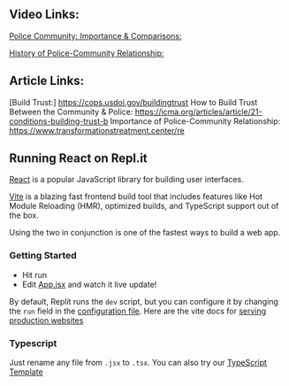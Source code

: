## Video Links:
[Police Community: Importance & Comparisons:](https://study.com/academy/lesson/police-community-relations-importance-comparisons.html)

[History of Police-Community Relationship:](https://study.com/academy/lesson/the-history-of-police-community-relations-analysis-strategies.html)

## Article Links:
[Build Trust:]
https://cops.usdoj.gov/buildingtrust
How to Build Trust Between the Community & Police: https://icma.org/articles/article/21-conditions-building-trust-b
Importance of Police-Community Relationship: https://www.transformationstreatment.center/re







## Running React on Repl.it

[React](https://reactjs.org/) is a popular JavaScript library for building user interfaces.

[Vite](https://vitejs.dev/) is a blazing fast frontend build tool that includes features like Hot Module Reloading (HMR), optimized builds, and TypeScript support out of the box.

Using the two in conjunction is one of the fastest ways to build a web app.

### Getting Started
- Hit run
- Edit [App.jsx](#src/App.jsx) and watch it live update!

By default, Replit runs the `dev` script, but you can configure it by changing the `run` field in the [configuration file](#.replit). Here are the vite docs for [serving production websites](https://vitejs.dev/guide/build.html)

### Typescript

Just rename any file from `.jsx` to `.tsx`. You can also try our [TypeScript Template](https://replit.com/@replit/React-TypeScript)